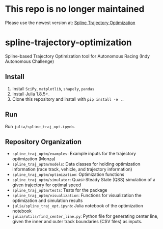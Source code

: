# This repo is no longer maintained
Please use the newest version at: [Spline Trajectory Optimization](https://github.com/airacingtech/spline-trajectory-optimization)

# spline-trajectory-optimization

Spline-based Trajectory Optimization tool for Autonomous Racing (Indy Autonomous Challenge)

## Install

1. Install `SciPy`, `matplotlib`, `shapely`, `pandas`
2. Install Julia 1.8.5+.
3. Clone this repository and install with `pip install -e .`.

## Run

Run `julia/spline_traj_opt.ipynb`.

## Repository Organization

- `spline_traj_optm/examples`: Example inputs for the trajectory optimization (Monza)
- `spline_traj_optm/models`: Data classes for holding optimization information (race track, vehicle, and trajectory information)
- `spline_traj_optm/optimization`: Optimization functions
- `spline_traj_optm/simulator`: Quasi-Steady State (QSS) simulation of a given trajectory for optimal speed
- `spline_traj_optm/tests`: Tests for the package
- `spline_traj_optm/visualization`: Functions for visualization the optimization and simulation results
- `julia/spline_traj_opt.ipynb`: Julia notebook of the optimization notebook
- `julia/utils/find_center_line.py`: Python file for generating center line, given the inner and outer track boundaries (CSV files) as inputs.
